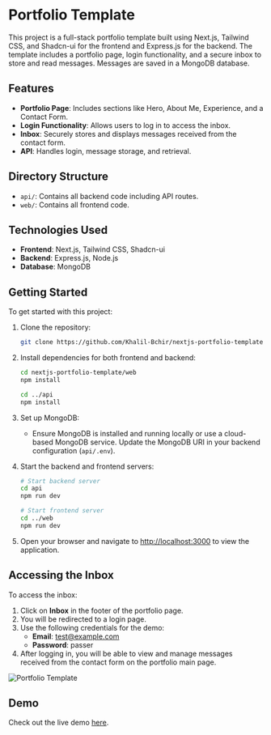 # Portfolio Template

This project is a full-stack portfolio template built using Next.js, Tailwind CSS, and Shadcn-ui for the frontend and Express.js for the backend. The template includes a portfolio page, login functionality, and a secure inbox to store and read messages. Messages are saved in a MongoDB database.

## Features

- **Portfolio Page**: Includes sections like Hero, About Me, Experience, and a Contact Form.
- **Login Functionality**: Allows users to log in to access the inbox.
- **Inbox**: Securely stores and displays messages received from the contact form.
- **API**: Handles login, message storage, and retrieval.

## Directory Structure

- `api/`: Contains all backend code including API routes.
- `web/`: Contains all frontend code.

## Technologies Used

- **Frontend**: Next.js, Tailwind CSS, Shadcn-ui
- **Backend**: Express.js, Node.js
- **Database**: MongoDB

## Getting Started

To get started with this project:

1. Clone the repository:
   ```bash
   git clone https://github.com/Khalil-Bchir/nextjs-portfolio-template.git
   ```

2. Install dependencies for both frontend and backend:
   ```bash
   cd nextjs-portfolio-template/web
   npm install
   
   cd ../api
   npm install
   ```

3. Set up MongoDB:
   - Ensure MongoDB is installed and running locally or use a cloud-based MongoDB service. Update the MongoDB URI in your backend configuration (`api/.env`).

4. Start the backend and frontend servers:
   ```bash
   # Start backend server
   cd api
   npm run dev
   
   # Start frontend server
   cd ../web
   npm run dev
   ```

5. Open your browser and navigate to [http://localhost:3000](http://localhost:3000) to view the application.

## Accessing the Inbox

To access the inbox:

1. Click on **Inbox** in the footer of the portfolio page.
2. You will be redirected to a login page.
3. Use the following credentials for the demo:
   - **Email**: test@example.com
   - **Password**: passer
4. After logging in, you will be able to view and manage messages received from the contact form on the portfolio main page.

![Portfolio Template](https://i.goopics.net/c0wc2n.png)

## Demo

Check out the live demo [here](https://personal-portfolio-bay-six.vercel.app/).